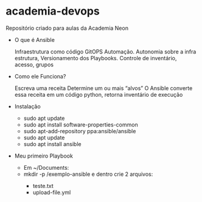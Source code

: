 # academia-devops

Repositório criado para aulas da Academia Neon

- O que é Ansible

  Infraestrutura como código GitOPS Automação.
  Autonomia sobre a infra estrutura, Versionamento dos Playbooks. Controle de inventário, acesso, grupos


- Como ele Funciona?

  Escreva uma receita
  Determine um ou mais “alvos”
  O Ansible converte essa receita em um código python, retorna inventário de execução 


- Instalação

    - sudo apt update    
    - sudo apt install software-properties-common    
    - sudo apt-add-repository ppa:ansible/ansible    
    - sudo apt update    
    - sudo apt install ansible
 
- Meu primeiro Playbook

  - Em ~/Documents:
  - mkdir -p <seu-nome>/exemplo-ansible e dentro crie 2 arquivos:
    - teste.txt
    - upload-file.yml


